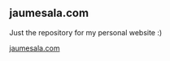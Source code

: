 ## jaumesala.com
Just the repository for my personal website :)

[jaumesala.com](http://www.jaumesala.com/)
